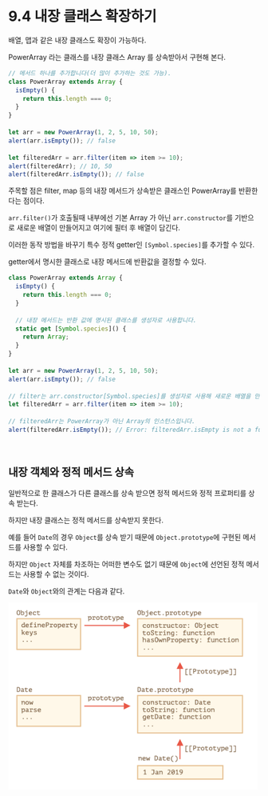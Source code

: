 # 9.4 내장 클래스 확장하기
배열, 맵과 같은 내장 클래스도 확장이 가능하다. 

PowerArray 라는 클래스를 내장 클래스 Array 를 상속받아서 구현해 본다. 

```js
// 메서드 하나를 추가합니다(더 많이 추가하는 것도 가능).
class PowerArray extends Array {
  isEmpty() {
    return this.length === 0;
  }
}

let arr = new PowerArray(1, 2, 5, 10, 50);
alert(arr.isEmpty()); // false

let filteredArr = arr.filter(item => item >= 10);
alert(filteredArr); // 10, 50
alert(filteredArr.isEmpty()); // false
```

주목할 점은 filter, map 등의 내장 메서드가 상속받은 클래스인 PowerArray를 반환한다는 점이다. 

`arr.filter()`가 호출될때 내부에선 기본 Array 가 아닌 `arr.constructor`를 기반으로 새로운 배열이 만들어지고 여기에 필터 후 배열이 담긴다. 

이러한 동작 방법을 바꾸기 특수 정적 getter인 `[Symbol.species]`를 추가할 수 있다. 

getter에서 명시한 클래스로 내장 메서드에 반환값을 결정할 수 있다. 

```js
class PowerArray extends Array {
  isEmpty() {
    return this.length === 0;
  }

  // 내장 메서드는 반환 값에 명시된 클래스를 생성자로 사용합니다.
  static get [Symbol.species]() {
    return Array;
  }
}

let arr = new PowerArray(1, 2, 5, 10, 50);
alert(arr.isEmpty()); // false

// filter는 arr.constructor[Symbol.species]를 생성자로 사용해 새로운 배열을 만듭니다.
let filteredArr = arr.filter(item => item >= 10);

// filteredArr는 PowerArray가 아닌 Array의 인스턴스입니다.
alert(filteredArr.isEmpty()); // Error: filteredArr.isEmpty is not a function
```

<br/>

## 내장 객체와 정적 메서드 상속
일반적으로 한 클래스가 다른 클래스를 상속 받으면 정적 메서드와 정적 프로퍼티를 상속 받는다. 

하지만 내장 클래스는 정적 메서드를 상속받지 못한다. 

예를 들어 `Date`의 경우 `Object`를 상속 받기 때문에 `Object.prototype`에 구현된 메서드를 사용할 수 있다.

하지만 `Object` 자체를 차조하는 어떠한 변수도 없기 때문에 `Object`에 선언된 정적 메서드는 사용할 수 없는 것이다. 

`Date`와 `Object`와의 관계는 다음과 같다. 

<img src="imgs/9-4.png" width="500">